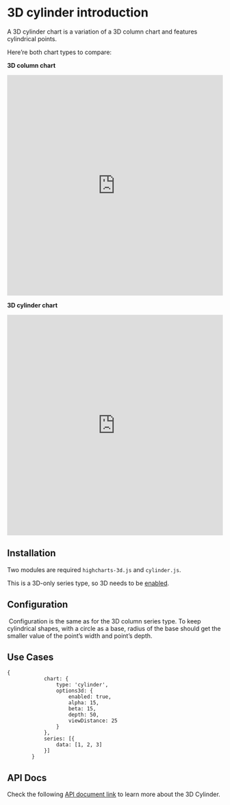 3D cylinder introduction
===

A 3D cylinder chart is a variation of a 3D column chart and features cylindrical points.

Here’re both chart types to compare:

**3D column chart**

<iframe width="320" height="240" style="width: 100%; height: 515px; border: none;" src=https://www.highcharts.com/samples/view.php?path=highcharts/demo/cylinder></iframe>

**3D cylinder chart**

<iframe width="320" height="240" style="width: 100%; height: 515px; border: none;" src=https://www.highcharts.com/samples/view.php?path=highcharts/css/column-3d></iframe>

Installation
------------

Two modules are required `highcharts-3d.js` and `cylinder.js`.

This is a 3D-only series type, so 3D needs to be [enabled](https://api.highcharts.com/highcharts/chart.options3d.enabled).

Configuration
-------------

 Configuration is the same as for the 3D column series type. To keep cylindrical shapes, with a circle as a base, radius of the base should get the smaller value of the point’s width and point’s depth.

Use Cases
---------

    
    {
                chart: {
                    type: 'cylinder',
                    options3d: {
                        enabled: true,
                        alpha: 15,
                        beta: 15,
                        depth: 50,
                        viewDistance: 25
                    }
                },
                series: [{
                    data: [1, 2, 3]
                }]
            }
    

API Docs
--------

Check the following [API document link](https://api.highcharts.com/highcharts/plotOptions.cylinder) to learn more about the 3D Cylinder.
